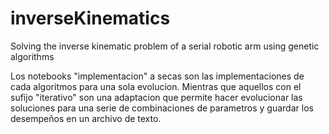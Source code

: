 # inverseKinematics
Solving the inverse kinematic problem of a serial robotic arm using genetic algorithms


Los notebooks "implementacion" a secas son las implementaciones de cada algoritmos para una sola evolucion. Mientras que aquellos con el sufijo "iterativo" son una adaptacion que permite hacer evolucionar las soluciones para una serie de combinaciones de parametros y guardar los desempeños en un archivo de texto.
